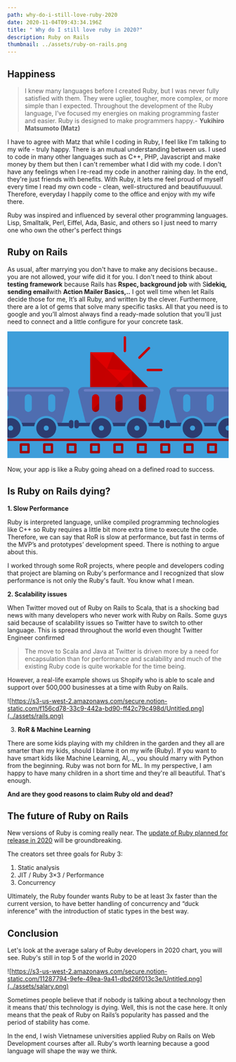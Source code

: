 ```yaml
---
path: why-do-i-still-love-ruby-2020
date: 2020-11-04T09:43:34.196Z
title: " Why do I still love ruby in 2020?"
description: Ruby on Rails
thumbnail: ../assets/ruby-on-rails.png
---
```


## Happiness

> I knew many languages before I created Ruby, but I was never fully satisfied with them. They were uglier, tougher, more complex, or more simple than I expected. Throughout the development of the Ruby language, I’ve focused my energies on making programming faster and easier. Ruby is designed to make programmers happy.- **Yukihiro Matsumoto (Matz)**

I have to agree with Matz that while I coding in Ruby, I feel like I'm talking to my wife - truly happy. There is an mutual understanding between us. I used to code in many other languages such as C++, PHP, Javascript and make money by them but then I can't remember what I did with my code. I don't have any feelings when I re-read my code in another raining day. In the end, they're just friends with benefits. With Ruby, it lets me feel proud of myself every time I read my own code - clean, well-structured and beautifuuuuul. Therefore, everyday I happily come to the office and enjoy with my wife there.

Ruby was inspired and influenced by several other programming languages. Lisp, Smalltalk, Perl, Eiffel, Ada, Basic, and others so I just need to marry one who own the other's perfect things

## Ruby on Rails

As usual, after marrying you don't have to make any decisions because.. you are not allowed, your wife did it for you. I don't need to think about **testing framework** because Rails has **Rspec, background job** with S**idekiq, sending email**with **Action Mailer Basics,..** I got well time when let Rails decide those for me, It’s all Ruby, and written by the clever. Furthermore, there are a lot of gems that solve many specific tasks. All that you need is to google and you’ll almost always find a ready-made solution that you’ll just need to connect and a little configure for your concrete task.

![](../assets/ruby.png)

Now, your app is like a Ruby going ahead on a defined road to success.

## **Is Ruby on Rails dying?**

**1. Slow Performance**

Ruby is interpreted language, unlike compiled programming technologies like C++ so Ruby requires a little bit more extra time to execute the code. Therefore, we can say that RoR is slow at performance, but fast in terms of the MVP’s and prototypes’ development speed. There is nothing to argue about this.

I worked through some RoR projects, where people and developers coding that project are blaming on Ruby's performance and I recognized that slow performance is not only the Ruby's fault. You know what I mean.

**2. Scalability issues**

When Twitter moved out of Ruby on Rails to Scala, that is a shocking bad news with many developers who never work with Ruby on Rails. Some guys said because of scalability issues so Twitter have to switch to other language. This is spread throughout the world even thought Twitter Engineer confirmed

> The move to Scala and Java at Twitter is driven more by a need for encapsulation than for performance and scalability and much of the existing Ruby code is quite workable for the time being.

However, a real-life example shows us Shopify who is able to scale and support over 500,000 businesses at a time with Ruby on Rails.

![https://s3-us-west-2.amazonaws.com/secure.notion-static.com/f156cd78-33c9-442a-bd90-ff42c79c498d/Untitled.png](../assets/rails.png)

3. **RoR & Machine Learning**

There are some kids playing with my children in the garden and they all are smarter than my kids, should I blame it on my wife (Ruby). If you want to have smart kids like Machine Learning, AI,.., you should marry with Python from the beginning. Ruby was not born for ML. In my perspective, I am happy to have many children in a short time and they're all beautiful. That's enough.

**And are they good reasons to claim Ruby old and dead?**

## The future of Ruby on Rails

New versions of Ruby is coming really near. The [update of Ruby planned for release in 2020](https://sloboda-studio.com/blog/big-news-ruby-version-3-0/) will be groundbreaking.

The creators set three goals for Ruby 3:

1. Static analysis
2. JIT / Ruby 3×3 / Performance
3. Concurrency

Ultimately, the Ruby founder wants Ruby to be at least 3x faster than the current version, to have better handling of concurrency and “duck inference” with the introduction of static types in the best way.

## Conclusion

Let's look at the average salary of Ruby developers in 2020 chart, you will see. Ruby's still in top 5 of the world in 2020

![https://s3-us-west-2.amazonaws.com/secure.notion-static.com/11287794-9efe-49ea-9a41-dbd26f013c3e/Untitled.png](../assets/salary.png)

Sometimes people believe that if nobody is talking about a technology then it means that/ this technology is dying. Well, this is not the case here. It only means that the peak of Ruby on Rails’s popularity has passed and the period of stability has come.

In the end, I wish Vietnamese universities applied Ruby on Rails on Web Development courses after all. Ruby's worth learning because a good language will shape the way we think.
